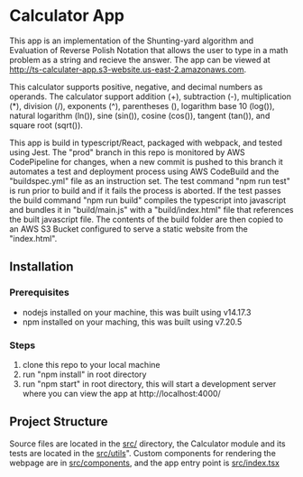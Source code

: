 # Calculator App
This app is an implementation of the Shunting-yard algorithm and Evaluation of Reverse Polish Notation that allows the user to type in a math problem as a string and recieve the answer. The app can be viewed at http://ts-calculater-app.s3-website.us-east-2.amazonaws.com.

This calculator supports positive, negative, and decimal numbers as operands. The calculator support addition (+), subtraction (-), multiplication (\*), division (/), exponents (^), parentheses (), logarithm base 10 (log()), natural logarithm (ln()), sine (sin()), cosine (cos()), tangent (tan()), and square root (sqrt()).

This app is build in typescript/React, packaged with webpack, and tested using Jest. The "prod" branch in this repo is monitored by AWS CodePipeline for changes, when a new commit is pushed to this branch it automates a test and deployment process using AWS CodeBuild and the "buildspec.yml" file as an instruction set. The test command "npm run test" is run prior to build and if it fails the process is aborted. If the test passes the build command "npm run build" compiles the typescript into javascript and bundles it in "build/main.js" with a "build/index.html" file that references the built javascript file. The contents of the build folder are then copied to an AWS S3 Bucket configured to serve a static website from the "index.html".

## Installation
### Prerequisites
- nodejs installed on your machine, this was built using v14.17.3
- npm installed on your maching, this was built using v7.20.5
### Steps
1. clone this repo to your local machine
2. run "npm install" in root directory
3. run "npm start" in root directory, this will start a development server where you can view the app at http://localhost:4000/

## Project Structure

Source files are located in the [src/](src/) directory, the Calculator module and its tests are located in the [src/utils](src/utils/)". Custom components for rendering the webpage are in [src/components](src/components/), and the app entry point is [src/index.tsx](src/index.tsx)
